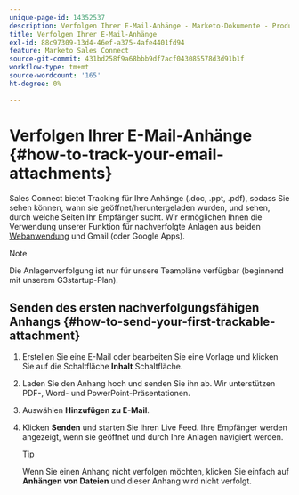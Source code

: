 ```yaml
---
unique-page-id: 14352537
description: Verfolgen Ihrer E-Mail-Anhänge - Marketo-Dokumente - Produktdokumentation
title: Verfolgen Ihrer E-Mail-Anhänge
exl-id: 88c97309-13d4-46ef-a375-4afe4401fd94
feature: Marketo Sales Connect
source-git-commit: 431bd258f9a68bbb9df7acf043085578d3d91b1f
workflow-type: tm+mt
source-wordcount: '165'
ht-degree: 0%

---
```


# Verfolgen Ihrer E-Mail-Anhänge {#how-to-track-your-email-attachments}

Sales Connect bietet Tracking für Ihre Anhänge (.doc, .ppt, .pdf), sodass Sie sehen können, wann sie geöffnet/heruntergeladen wurden, und sehen, durch welche Seiten Ihr Empfänger sucht. Wir ermöglichen Ihnen die Verwendung unserer Funktion für nachverfolgte Anlagen aus beiden [Webanwendung](https://toutapp.com/login) und Gmail (oder Google Apps).

>[!NOTE]
>
>Die Anlagenverfolgung ist nur für unsere Teampläne verfügbar (beginnend mit unserem G3startup-Plan).

## Senden des ersten nachverfolgungsfähigen Anhangs {#how-to-send-your-first-trackable-attachment}

1. Erstellen Sie eine E-Mail oder bearbeiten Sie eine Vorlage und klicken Sie auf die Schaltfläche **Inhalt** Schaltfläche.

1. Laden Sie den Anhang hoch und senden Sie ihn ab. Wir unterstützen PDF-, Word- und PowerPoint-Präsentationen.

1. Auswählen **Hinzufügen zu E-Mail**.

1. Klicken **Senden** und starten Sie Ihren Live Feed. Ihre Empfänger werden angezeigt, wenn sie geöffnet und durch Ihre Anlagen navigiert werden.

   >[!TIP]
   >
   >Wenn Sie einen Anhang nicht verfolgen möchten, klicken Sie einfach auf **Anhängen von Dateien** und dieser Anhang wird nicht verfolgt.
